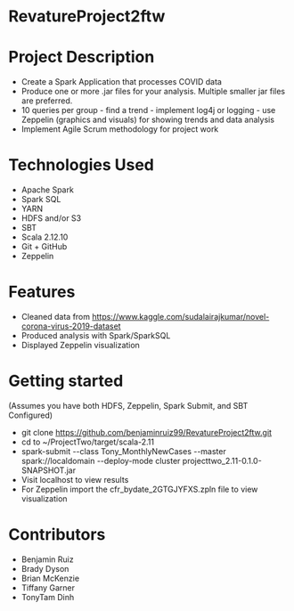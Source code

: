 # RevatureProject2ftw


# Project Description
- Create a Spark Application that processes COVID data
- Produce one or more .jar files for your analysis. Multiple smaller jar files are preferred. 
- 10 queries per group - find a trend - implement log4j or logging  - use Zeppelin (graphics and visuals) for showing trends and data analysis 
- Implement Agile Scrum methodology for project work 

# Technologies Used
- Apache Spark
- Spark SQL
- YARN
- HDFS and/or S3
- SBT
- Scala 2.12.10
- Git + GitHub
- Zeppelin

# Features
- Cleaned data from https://www.kaggle.com/sudalairajkumar/novel-corona-virus-2019-dataset
- Produced analysis with Spark/SparkSQL
- Displayed Zeppelin visualization

# Getting started
(Assumes you have both HDFS, Zeppelin, Spark Submit, and SBT Configured)
- git clone https://github.com/benjaminruiz99/RevatureProject2ftw.git
- cd to  ~/ProjectTwo/target/scala-2.11
- spark-submit --class Tony_MonthlyNewCases --master spark://localdomain --deploy-mode cluster projecttwo_2.11-0.1.0-SNAPSHOT.jar
- Visit localhost to view results
- For Zeppelin import the cfr_bydate_2GTGJYFXS.zpln file to view visualization

# Contributors
- Benjamin Ruiz
- Brady Dyson
- Brian McKenzie
- Tiffany Garner
- TonyTam Dinh
